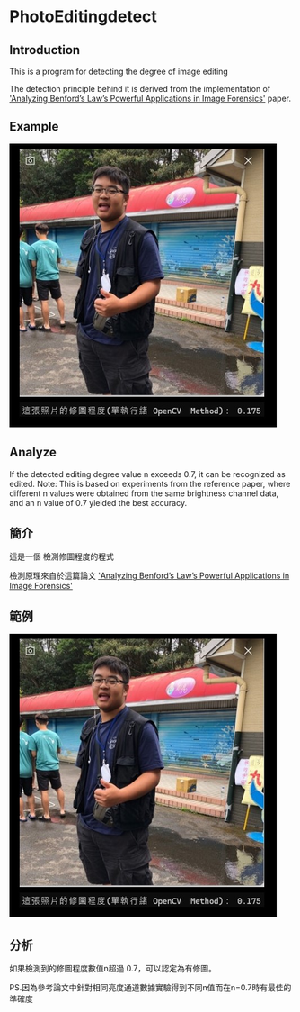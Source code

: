 # PhotoEditingdetect

## Introduction
This is a program for detecting the degree of image editing

The detection principle behind it is derived from the implementation of ['Analyzing Benford’s Law’s Powerful Applications in Image Forensics'](https://www.mdpi.com/2076-3417/11/23/11482) paper.


## Example

![image](https://github.com/donglintsai59/PhotoEditingdetect/blob/main/example.jpg)

## Analyze

If the detected editing degree value n exceeds 0.7, it can be recognized as edited.
Note: This is based on experiments from the reference paper, where different n values were obtained from the same brightness channel data, and an n value of 0.7 yielded the best accuracy.
## 簡介

這是一個 檢測修圖程度的程式

檢測原理來自於這篇論文 ['Analyzing Benford’s Law’s Powerful Applications in Image Forensics'](https://www.mdpi.com/2076-3417/11/23/11482)


## 範例

![image](https://github.com/donglintsai59/PhotoEditingdetect/blob/main/example.jpg)

## 分析

如果檢測到的修圖程度數值n超過 0.7，可以認定為有修圖。

PS.因為參考論文中針對相同亮度通道數據實驗得到不同n值而在n=0.7時有最佳的準確度


